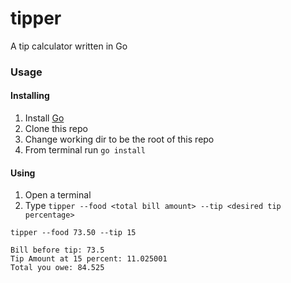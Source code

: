 # tipper

A tip calculator written in Go

### Usage

#### Installing

1. Install [Go](https://golang.org/)
1. Clone this repo
1. Change working dir to be the root of this repo
1. From terminal run `go install`

#### Using

1. Open a terminal
1. Type `tipper --food <total bill amount> --tip <desired tip percentage>`

```
tipper --food 73.50 --tip 15

Bill before tip: 73.5
Tip Amount at 15 percent: 11.025001
Total you owe: 84.525

```
